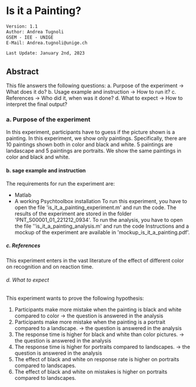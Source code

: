 # Is it a Painting?

```txt
Version: 1.1
Author: Andrea Tugnoli
GSEM - IEE - UNIGE
E-Mail: Andrea.tugnoli@unige.ch

Last Update: January 2nd, 2023
```


## Abstract

This file answers the following questions:
a. Purpose of the experiment -> What does it do?
b. Usage example and instruction -> How to run it?
c. References -> Who did it, when was it done?
d. What to expect -> How to interpret the final output?


### a. Purpose of the experiment

In this experiment, participants have to guess if the picture shown is a
painting. In this experiment, we show only paintings. Specifically, there
are 10 paintings shown both in color and black and white. 5 paintings are
landascape and 5 paintings are portraits. We show the same paintings in
color and black and white.


#### b. sage example and instruction

The requirements for run the experiment are:
- Matlab
- A working Psychtoolbox installation
To run this experiment, you have to open the file 'is_it_a_painting_experiment.m' and run the code.
The results of the experiment are stored in the folder 'PNT_S00001_01_221212_0934'.
To run the analysis, you have to open the file ''is_it_a_painting_analysis.m' and run the code
Instructions and a mockup of the experiment are available in 'mockup_is_it_a_painting.pdf'.


##### c. References
This experiment enters in the vast literature of the effect of different color on recognition and on reaction time.


###### d. What to expect

This experiment wants to prove the following hypothesis:
1. Participants make more mistake when the painting is black and white compared to color -> the question is answered in the analysis
2. Participants make more mistake when the painting is a portrait compared to a landscape. -> the question is answered in the analysis
3. The response time is higher for black and white than color pictures. -> the question is answered in the analysis
4. The response time is higher for portraits compared to landscapes. -> the question is answered in the analysis
5. The effect of black and white on response rate is higher on portraits compared to landscapes.
6. The effect of black and white on mistakes is higher on portraits compared to landscapes.

